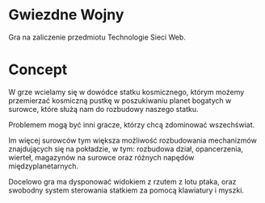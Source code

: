 Gwiezdne Wojny
=================

Gra na zaliczenie przedmiotu Technologie Sieci Web.

Concept
================

W grze wcielamy się w dowódce statku kosmicznego, którym możemy przemierzać kosmiczną pustkę w poszukiwaniu planet bogatych w surowce, które służą nam do rozbudowy naszego statku. 

Problemem mogą być inni gracze, którzy chcą zdominować wszechświat.

Im więcej surowców tym większa możliwość rozbudowania mechanizmów znajdujących się na pokładzie, w tym: rozbudowa dział, opancerzenia, wierteł, magazynów na surowce oraz różnych napędów międzyplanetarnych.

Docelowo gra ma dysponować widokiem z rzutem z lotu ptaka, oraz swobodny system sterowania statkiem za pomocą klawiatury i myszki.
